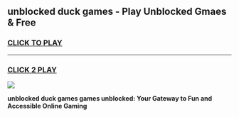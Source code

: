 
## unblocked duck games - Play Unblocked Gmaes & Free
<h3>
<a href="https://premium.freeplayer.one?title=unblocked_duck_games&ref=19F">CLICK TO PLAY</a></h3>
<hr>

<h3>
<a href="https://premium.freeplayer.one?title=unblocked_duck_games&ref=19F">CLICK 2 PLAY</a>
  
</h3>

<a href="https://premium.freeplayer.one?title=unblocked_duck_games&ref=19F/"><img src="https://clearcache.store/games.png"></a>


**unblocked duck games games unblocked: Your Gateway to Fun and Accessible Online Gaming**
